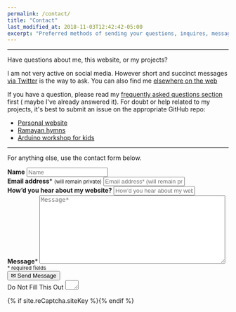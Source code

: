 ```yaml
---
permalink: /contact/
title: "Contact"
last_modified_at: 2018-11-03T12:42:42-05:00
excerpt: "Preferred methods of sending your questions, inquires, messages, and love letters to me."
---
```


---
Have questions about me, this website, or my projects?

I am not very active on social media. However short and succinct messages [via Twitter](https://twitter.com/ChandKulbhushan) is the way to ask. You can also find me [elsewhere on the web](/support/#follow-me-on-social-media)

If you have a question, please read my [frequently asked questions section](/faqs/) first ( maybe I've already answered it). For doubt or help related to my projects, it's best to submit an issue on the appropriate GitHub repo:

- [Personal website](https://github.com/Kulbhushan-Chand/Kulbhushan-Chand.github.io)
- [Ramayan hymns](https://github.com/Kulbhushan-Chand/ramayan-hymns)
- [Arduino workshop for kids](https://github.com/Kulbhushan-Chand/arduino-workshop-for-kids)

---
For anything else, use the contact form below.

<form id="form1" name="form1" accept-charset="UTF-8" autocomplete="off" method="post" novalidate action="https://kulbhushanchand.wufoo.com/forms/z1t05z0i1wmglxe/">
  <div class="form-group">
    <label class="sr-only" id="title7" for="Field18"><strong>Name</strong></label>
    <input id="Field18" name="Field18" type="text" maxlength="255" placeholder="Name">
  </div>
  <div class="form-group">
    <label class="sr-only" id="title2" for="Field13"><strong>Email address</strong><span id="req_2" class="req">*</span> <small>(will remain private)</small></label>
    <input id="Field13" name="Field13" type="email" spellcheck="false" maxlength="255" required placeholder="Email address* (will remain private)">
  </div>
  <div class="form-group">
    <label class="sr-only" id="title10" for="Field19"><strong>How&rsquo;d you hear about my website?</strong></label>
    <input id="Field19" name="Field19" type="text" maxlength="255" placeholder="How&rsquo;d you hear about my website?">
  </div>
  <div class="form-group">
    <label class="sr-only" id="title1" for="Field14"><strong>Message</strong><span id="req_1" class="req">*</span></label>
    <textarea id="Field14" name="Field14" spellcheck="true" rows="10" cols="50" required placeholder="Message*"></textarea>
  </div>
  <small id="instruction" class="instruct">* required fields</small>

  <div class="form-group g-recaptcha" data-sitekey="{{ site.reCaptcha.siteKey }}" data-callback="correctCaptcha"></div>
   
  <div class="form-group">
    <button id="saveForm" name="saveForm" class="btn btn--primary btn--x-large btn--disabled" type="submit"> ✉ Send Message</button>
  </div>
  <div class="form-group hidden">
    <label for="comment">Do Not Fill This Out</label>
    <textarea name="comment" id="comment" rows="1" cols="1"></textarea>
    <input type="hidden" id="idstamp" name="idstamp" value="xj10Oa6TbXDisydZEs+qvnkNObdbM0p8GKpBw2XyllY=">
  </div>
</form>



{% if site.reCaptcha.siteKey %}<script async src="https://www.google.com/recaptcha/api.js"></script>{% endif %}
 
<script>
 function correctCaptcha(){
    document.getElementById("g-recaptcha-response").removeAttribute("name");
    document.getElementById("saveForm").classList.remove("btn--disabled");
    document.getElementById("saveForm").classList.remove("btn--danger");
    document.getElementById("saveForm").classList.add("btn--success");
   } 
</script>


<!-- For debugging of form

1. Remove the attribute - enctype="multipart/form-data" then
2. To test POST - https://www.hashemian.com/tools/form-post-tester.php/kbtest
3. Wufoo url - https://kulbhushanchand.wufoo.com/forms/z1t05z0i1wmglxe/
4. Useful time delay script

<script> 
setTimeout(function(){
       document.getElementById("saveForm").classList.remove("btn--disabled");
       }, 3000); 
</script>

5. Google recaptcha hack script backup 

<script>
 function correctCaptcha(){
    document.getElementById("g-recaptcha-response").removeAttribute("name");
    document.getElementById("saveForm").classList.remove("btn--disabled");
    document.getElementById("saveForm").classList.remove("btn--danger");
    document.getElementById("saveForm").classList.add("btn--success");
   } 
</script>

-->